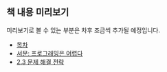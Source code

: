## 책 내용 미리보기

미리보기로 볼 수 있는 부분은 차후 조금씩 추가될 예정입니다. 

* [목차](toc.html)
* [서문: 프로그래밍은 어렵다](hard.html)
* [2.3 문제 해결 전략](strategies.html)
